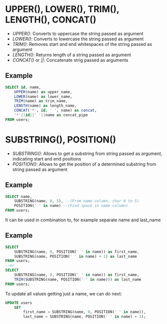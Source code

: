 # UPPER(), LOWER(), TRIM(), LENGTH(), CONCAT()

- _UPPER()_: Converts to uppercase the string passed as argument
- _LOWER()_: Converts to lowercase the string passed as argument
- _TRIM()_: Removes start and end whitespaces of the string passed as argument
- _LENGTH()_: Returns length of a string passed as argument
- _CONCAT()_ or _||_: Concatenate strig passed as arguments

## Example

```sql
SELECT id, name,
    UPPER(name) as upper_name,
    LOWER(name) as lower_name,
    TRIM(name) as trim_name,
    LENGTH(name) as length_name,
    CONCAT('*', id, ' ', name) as concat,
    '*'||id||' '||name as concat_pipe
FROM users;
```

# SUBSTRING(), POSITION()

- _SUBSTRING()_: Allows to get a substring from string passed as argument, indicating start and end positions
- _POSITION()_: Allows to get the position of a determined substring from string passed as argument

## Example

```sql
SELECT name,
    SUBSTRING(name, 0, 5), --(From name column, char 0 to 5)
    POSITION(' ' in name) --(Find space in name column)
FROM users;
```

It can be used in combination to, for example separate name and last_name

## Example

```sql
SELECT
    SUBSTRING(name, 0, POSITION(' ' in name)) as first_name,
    SUBSTRING(name, POSITION(' ' in name) + 1) as last_name
FROM users;
--or
SELECT
    SUBSTRING(name, 0, POSITION(' ' in name)) as first_name,
    TRIM(SUBSTRING(name, POSITION(' ' in name))) as last_name
FROM users;
```

To update all values getting just a name, we can do next:

```sql
UPDATE users
    SET
        first_name = SUBSTRING(name, 0, POSITION(' ' in name)),
        last_name = SUBSTRING(name, POSITION(' ' in name) + 1);
```
